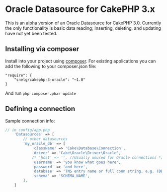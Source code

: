 # Oracle Datasource for CakePHP 3.x

This is an alpha version of an Oracle Datasource for CakePHP 3.0.
Currently the only functionality is basic data reading; Inserting,
deleting, and updating have not yet been tested.

## Installing via composer

Install into your project using [composer](http://getcomposer.org).
For existing applications you can add the
following to your composer.json file:

    "require": {
        "snelg/cakephp-3-oracle": "~1.0"
    }

And run `php composer.phar update`

## Defining a connection

Sample connection info:

```php
// in config/app.php
    'Datasources' => [
        // other datasources
        'my_oracle_db' => [
            'className' => 'Cake\Database\Connection',
            'driver' => 'Cake\Oracle\Driver\Oracle',
            /* 'host' => '', //Usually unused for Oracle connections */
            'username' => 'you know what goes here',
            'password' => 'and here',
            'database' => 'TNS entry name or full conn string, e.g. (DESCRIPTION=(ADDRESS_LIST=( [...] )))',
            'schema' => 'SCHEMA_NAME',
        ],
    ]
```
